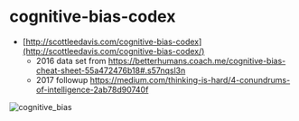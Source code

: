 # cognitive-bias-codex

* [http://scottleedavis.com/cognitive-bias-codex](http://scottleedavis.com/cognitive-bias-codex/)
  * 2016 data set from https://betterhumans.coach.me/cognitive-bias-cheat-sheet-55a472476b18#.s57nqsl3n
  * 2017 followup https://medium.com/thinking-is-hard/4-conundrums-of-intelligence-2ab78d90740f

![cognitive_bias](https://cdn-images-1.medium.com/max/1600/1*42067qcjg8ZrrwDtsIkElQ.jpeg)
